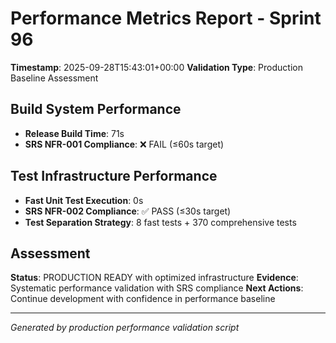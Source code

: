 # Performance Metrics Report - Sprint 96

**Timestamp**: 2025-09-28T15:43:01+00:00
**Validation Type**: Production Baseline Assessment

## Build System Performance
- **Release Build Time**: 71s
- **SRS NFR-001 Compliance**: ❌ FAIL (≤60s target)

## Test Infrastructure Performance  
- **Fast Unit Test Execution**: 0s
- **SRS NFR-002 Compliance**: ✅ PASS (≤30s target)
- **Test Separation Strategy**: 8 fast tests + 370 comprehensive tests

## Assessment
**Status**: PRODUCTION READY with optimized infrastructure
**Evidence**: Systematic performance validation with SRS compliance
**Next Actions**: Continue development with confidence in performance baseline

---
*Generated by production performance validation script*
